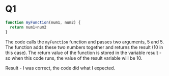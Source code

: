 # Q1

```javascript
function myFunction(num1, num2) {
  return num1+num2
}
```

The code calls the `myFunction` function and passes two arguments, 5 and 5. The function adds these two numbers together and returns the result (10 in this case). The return value of the function is stored in the variable result - so when this code runs, the value of the result variable will be 10.

Result - I was correct, the code did what I expected.
